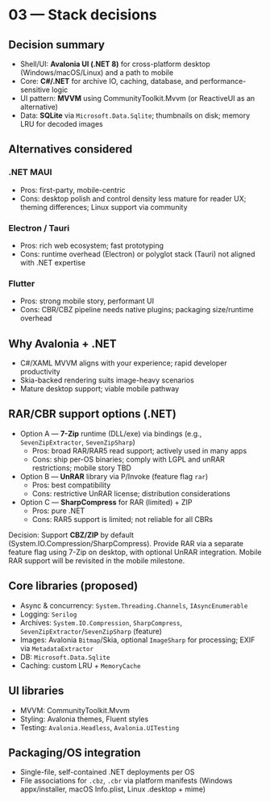 # 03 — Stack decisions

## Decision summary
- Shell/UI: **Avalonia UI (.NET 8)** for cross-platform desktop (Windows/macOS/Linux) and a path to mobile
- Core: **C#/.NET** for archive IO, caching, database, and performance-sensitive logic
- UI pattern: **MVVM** using CommunityToolkit.Mvvm (or ReactiveUI as an alternative)
- Data: **SQLite** via `Microsoft.Data.Sqlite`; thumbnails on disk; memory LRU for decoded images

## Alternatives considered

### .NET MAUI
- Pros: first-party, mobile-centric
- Cons: desktop polish and control density less mature for reader UX; theming differences; Linux support via community

### Electron / Tauri
- Pros: rich web ecosystem; fast prototyping
- Cons: runtime overhead (Electron) or polyglot stack (Tauri) not aligned with .NET expertise

### Flutter
- Pros: strong mobile story, performant UI
- Cons: CBR/CBZ pipeline needs native plugins; packaging size/runtime overhead

## Why Avalonia + .NET
- C#/XAML MVVM aligns with your experience; rapid developer productivity
- Skia-backed rendering suits image-heavy scenarios
- Mature desktop support; viable mobile pathway

## RAR/CBR support options (.NET)
- Option A — **7-Zip** runtime (DLL/exe) via bindings (e.g., `SevenZipExtractor`, `SevenZipSharp`)
  - Pros: broad RAR/RAR5 read support; actively used in many apps
  - Cons: ship per-OS binaries; comply with LGPL and unRAR restrictions; mobile story TBD
- Option B — **UnRAR** library via P/Invoke (feature flag `rar`)
  - Pros: best compatibility
  - Cons: restrictive UnRAR license; distribution considerations
- Option C — **SharpCompress** for RAR (limited) + ZIP
  - Pros: pure .NET
  - Cons: RAR5 support is limited; not reliable for all CBRs

Decision: Support **CBZ/ZIP** by default (System.IO.Compression/SharpCompress). Provide RAR via a separate feature flag using 7-Zip on desktop, with optional UnRAR integration. Mobile RAR support will be revisited in the mobile milestone.

## Core libraries (proposed)
- Async & concurrency: `System.Threading.Channels`, `IAsyncEnumerable`
- Logging: `Serilog`
- Archives: `System.IO.Compression`, `SharpCompress`, `SevenZipExtractor`/`SevenZipSharp` (feature)
- Images: Avalonia `Bitmap`/Skia, optional `ImageSharp` for processing; EXIF via `MetadataExtractor`
- DB: `Microsoft.Data.Sqlite`
- Caching: custom LRU + `MemoryCache`

## UI libraries
- MVVM: CommunityToolkit.Mvvm
- Styling: Avalonia themes, Fluent styles
- Testing: `Avalonia.Headless`, `Avalonia.UITesting`

## Packaging/OS integration
- Single-file, self-contained .NET deployments per OS
- File associations for `.cbz`, `.cbr` via platform manifests (Windows appx/installer, macOS Info.plist, Linux .desktop + mime)
